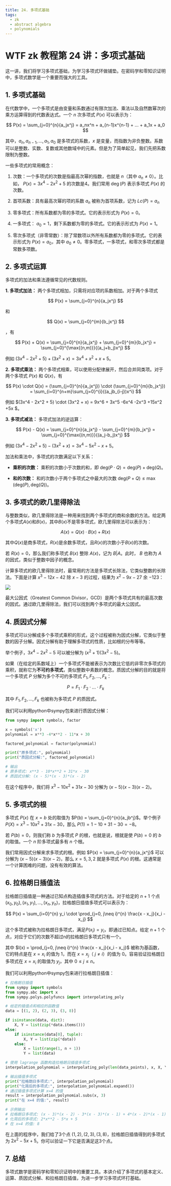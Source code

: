 ```yaml
---
title: 24. 多项式基础
tags:
  - zk
  - abstract algebra
  - polynomials
---
```


# WTF zk 教程第 24 讲：多项式基础

这一讲，我们将学习多项式基础，为学习多项式环做铺垫。在密码学和零知识证明中，多项式数学是一个重要而强大的工具。

## 1. 多项式基础

在代数学中，一个多项式是由变量和系数通过有限次加法、乘法以及自然数幂次的乘方运算得到的代数表达式。一个 $n$ 次多项式 $P(x)$ 可以表示为：

$$
P(x) = \sum_{j=0}^{n}{a_jx^j} = a_nx^n + a_{n-1}x^{n-1} + ... + a_1x + a_0
$$

其中，$a_n, a_{n-1}, \ldots, a_1, a_0$ 是多项式的系数，$x$ 是变量，而指数为非负整数。系数可以是整数、实数、复数或其他数域中的元素。但是为了简单起见，我们先把系数限制为整数。

一些多项式的常用概念：

1. 次数：一个多项式的次数是指最高次幂的指数，也就是 $n$（其中 $a_n \neq 0$）。比如， $P(x) = 3x^4 - 2x^2 + 5$ 的次数是4。我们常用 $\deg(P)$ 表示多项式 $P(x)$ 的次数。

2. 首项系数：具有最高次幂的项的系数 $a_n$ 被称为首项系数，记为 $Lc(P) = a_n$

2. 零多项式：所有系数都为零的多项式。它的表示形式为 $P(x) = 0$。

3. 一多项式： $a_0 = 1$，剩下系数都为零的多项式。它的表示形式为 $P(x) = 1$。

4. 零次多项式（非零常数）：除了常数项以外所有系数都为零的多项式。它的表示形式为 $P(x) = a_0$，其中 $a_0 \neq 0$。零多项式，一多项式，和零次多项式都是常数多项数。

## 2. 多项式运算

多项式的加法和乘法遵循常见的代数规则。

**1. 多项式加法：** 两个多项式相加，只需将对应项的系数相加。对于两个多项式 

$$
P(x) = \sum_{j=0}^{n}{a_jx^j}
$$ 

和 

$$
Q(x) = \sum_{j=0}^{m}{b_jx^j}
$$

，有

$$
P(x) + Q(x) = \sum_{j=0}^{n}{a_jx^j} + \sum_{j=0}^{m}{b_jx^j} = \sum_{j=0}^{\max{(n,m)}}{(a_j+b_j)x^j}
$$

例如 $(3x^4 - 2x^2 + 5) + (3x^2 + x) = 3x^4 + x^2 + x + 5$。

**2. 多项式乘法：** 两个多项式相乘，可以使用分配律展开，然后合并同类项。对于两个多项式 $P(x)$ 和 $Q(x)$，有

$$
P(x) \cdot Q(x)  = (\sum_{j=0}^{n}{a_jx^j}) \cdot (\sum_{j=0}^{m}{b_jx^j}) = \sum_{i=0}^{n+m}\sum_{j=0}^{i}{(a_jb_{i-j})x^i}
$$

例如 $(3x^4 - 2x^2 + 5) \cdot (3x^2 + x) = 9x^6 + 3x^5 -6x^4 -2x^3 +15x^2 +5x $。

**3. 多项式减法：** 多项式加法的逆运算：

$$
P(x) - Q(x) = \sum_{j=0}^{n}{a_jx^j} - \sum_{j=0}^{m}{b_jx^j} = \sum_{j=0}^{\max{(n,m)}}{(a_j-b_j)x^j}
$$

例如 $(3x^4 - 2x^2 + 5) - (3x^2 + x) = 3x^4 -5 x^2 - x + 5$。

加法和乘法中，多项式的次数满足以下关系：

- **乘积的次数：** 乘积的次数小于次数的和，即 $\text{deg}(P \cdot Q) = \text{deg}(P) + \text{deg}(Q)$。
  
- **和的次数：** 和的次数小于两个多项式之中最大的次数 $\text{deg}(P + Q) \leq \max(\text{deg}(P), \text{deg}(Q))$。



## 3. 多项式的欧几里得除法

与整数类似，欧几里得除法是一种用来找到两个多项式的商和余数的方法。给定两个多项式$A(x)$和$B(x)$，其中$B(x)$不是零多项式，欧几里得除法可以表示为：

$$
A(x) = Q(x) \cdot B(x) + R(x)
$$

其中$Q(x)$是商多项式，$R(x)$是余数多项式，且$R(x)$的次数小于$B(x)$的次数。

若 $R(x) = 0$，那么我们称多项式 $B(x)$ 整除 $A(x)$，记为 $B|A$。此时， $B$ 也称为 $A$ 的因式，类似于整数中因子的概念。

计算多项式的欧几里得除法时，最常用的方法是多项式长除法，它类似整数的长除法。下面是计算 $x^3 -12x -42$ 除 $x-3$ 的过程，结果为 $x^2 -9x -27$ 余 $-123$：

![](./img/23-1.svg)

最大公因式（Greatest Common Divisor，GCD）是两个多项式共有的最高次数的因式。通过欧几里得除法，我们可以找到两个多项式的最大公因式。

## 4. 质因式分解

多项式可以分解成多个多项式乘积的形式，这个过程被称为因式分解，它类似于整数的因子分解。因式分解有助于理解多项式的性质，比如根的分布等等。

举个例子，$3x^4 - 2x^2 - 5$ 可以被分解为 $(x^2+1)(3x^2-5)$。

如果（在给定的系数域上）一个多项式不能被表示为次数比它低的非零次多项式的乘积，就称它为**不可约多项式**，类似整数中素数的概念。质因式分解的目的就是将一个多项式 $P$ 分解为多个不可约多项式 $F_1, F_2, ..., F_k$：

$$
P = F_1 \cdot F_2 \cdot ... \cdot F_k
$$

其中 $F_1, F_2, ..., F_k$ 也被称为多项式 $P$ 的质因式。

我们可以利用python中sympy包来进行质因式分解：

```python
from sympy import symbols, factor

x = symbols('x')
polynomial = x**3 -4*x**2 - 11*x + 30

factored_polynomial = factor(polynomial)

print("原多项式:", polynomial)
print("质因式分解:", factored_polynomial)

# 输出
# 原多项式: x**3 - 10*x**2 + 31*x - 30
# 质因式分解: (x - 5)*(x - 3)*(x - 2)
```

在这个程序中，我们将 $x^3 -10x^2 + 31x - 30$ 分解为 $(x - 5)(x - 3)(x - 2)$。

## 5. 多项式的根

多项式 $P(x)$ 在 $x=b$ 处的取值为 $P(b)  = \sum_{j=0}^{n}{a_jb^j}$。举个例子 $P(X) = x^3 -10x^2 + 31x - 30$，那么 $P(1) = 1 - 10 + 31 - 30 = -8$。

若 $P(b) = 0$，则我们称 $b$ 为多项式 $P$ 的根，也就是说，根就是使 $P(b) = 0$ 的 $b$ 的取值。一个 $n$ 阶多项式最多有 $n$ 个根。

我们常用因式分解来求多项式的根。例如 $P(x)  = \sum_{j=0}^{n}{a_jx^j}$ 可以分解为 $(x - 5)(x - 3)(x - 2)$，那么 $x = 5, 3, 2$ 就是多项式 $P(x)$ 的根。这通常是一个计算困难的问题，没有有效的算法。

## 6. 拉格朗日插值法

拉格朗日插值是一种通过已知点构造插值多项式的方法。对于给定的 $n+1$ 个点 $(x_0, y_0), (x_1, y_1), \ldots, (x_n, y_n)$，拉格朗日插值多项式可以表示为：

$$
P(x) = \sum_{i=0}^{n} y_i \cdot \prod_{j=0, j\neq i}^{n} \frac{x - x_j}{x_i - x_j}
$$

这个多项式被称为拉格朗日多项式，满足$P(x_i) = y_i$，即通过已知点。给定 $n+1$ 个点，对应于它们的次数不超过n的拉格朗日多项式只有一个。

其中 $l(x) = \prod_{j=0, j\neq i}^{n} \frac{x - x_j}{x_i - x_j}$ 被称为基函数，它的特点是在 $x = x_i$ 的值为 $1$，而在 $x = x_j$（ $j \neq i$）的值为 $0$。容易验证拉格朗日多项式在 $x = x_i$ 的取值为 $y_j$，其中 $0 \leq j \leq n$。

我们可以利用python中sympy包来进行拉格朗日插值：

```python
# 拉格朗日插值
from sympy import symbols
from sympy.abc import x
from sympy.polys.polyfuncs import interpolating_poly

# 给定的插值点和相应的函数值
data = [(1, 2), (2, 3), (3, 8)]

if isinstance(data, dict):
    X, Y = list(zip(*data.items()))
else:
    if isinstance(data[0], tuple):
        X, Y = list(zip(*data))
    else:
        X = list(range(1, n + 1))
        Y = list(data)

# 使用 lagrange 函数构造拉格朗日插值多项式
interpolation_polynomial = interpolating_poly(len(data_points), x, X, Y)

# 输出插值多项式
print("拉格朗日多项式:", interpolation_polynomial)
print("化简后的多项式:", interpolation_polynomial.expand())
# 通过插值多项式计算 x=4 的值
result = interpolation_polynomial.subs(x, 3)
print("在 x=4 的值:", result)

# 示例输出
# 拉格朗日多项式: (x - 3)*(x - 2) - 3*(x - 3)*(x - 1) + 4*(x - 2)*(x - 1)
# 化简后的多项式: 2*x**2 - 5*x + 5
# 在 x=4 的值: 8
```

在上面的程序中，我们给了3个点 $(1,2), (2,3), (3,8)$，拉格朗日插值得到的多项式为 $2x^2 - 5x + 5$。你可以验证一下它是否满足这3个点。

## 7. 总结

多项式数学是密码学和零知识证明中的重要工具。本讲介绍了多项式的基本定义、运算、质因式分解、和拉格朗日插值，为进一步学习多项式环打基础。
